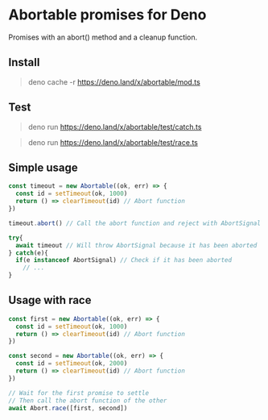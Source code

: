 # Abortable promises for Deno

Promises with an abort() method and a cleanup function.

## Install 

> deno cache -r https://deno.land/x/abortable/mod.ts

## Test

> deno run https://deno.land/x/abortable/test/catch.ts

> deno run https://deno.land/x/abortable/test/race.ts

## Simple usage

```typescript
const timeout = new Abortable((ok, err) => {
  const id = setTimeout(ok, 1000)
  return () => clearTimeout(id) // Abort function
})

timeout.abort() // Call the abort function and reject with AbortSignal

try{
  await timeout // Will throw AbortSignal because it has been aborted
} catch(e){
  if(e instanceof AbortSignal) // Check if it has been aborted
    // ...
}
```

## Usage with race

```typescript
const first = new Abortable((ok, err) => {
  const id = setTimeout(ok, 1000)
  return () => clearTimeout(id) // Abort function
})

const second = new Abortable((ok, err) => {
  const id = setTimeout(ok, 2000)
  return () => clearTimeout(id) // Abort function
})

// Wait for the first promise to settle
// Then call the abort function of the other
await Abort.race([first, second])
```
